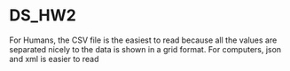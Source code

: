 # DS_HW2
For Humans, the CSV file is the easiest to read because all the values are separated nicely to the data is shown in a grid format.
For computers, json and xml is easier to read

